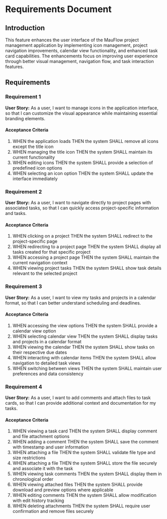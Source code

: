 # Requirements Document

## Introduction

This feature enhances the user interface of the MauFlow project management application by implementing icon management, project navigation improvements, calendar view functionality, and enhanced task card capabilities. The enhancements focus on improving user experience through better visual management, navigation flow, and task interaction features.

## Requirements

### Requirement 1

**User Story:** As a user, I want to manage icons in the application interface, so that I can customize the visual appearance while maintaining essential branding elements.

#### Acceptance Criteria

1. WHEN the application loads THEN the system SHALL remove all icons except the title icon
2. WHEN managing the title icon THEN the system SHALL maintain its current functionality
3. WHEN editing icons THEN the system SHALL provide a selection of predefined icon options
4. WHEN selecting an icon option THEN the system SHALL update the interface immediately

### Requirement 2

**User Story:** As a user, I want to navigate directly to project pages with associated tasks, so that I can quickly access project-specific information and tasks.

#### Acceptance Criteria

1. WHEN clicking on a project THEN the system SHALL redirect to the project-specific page
2. WHEN redirecting to a project page THEN the system SHALL display all tasks created for that specific project
3. WHEN accessing a project page THEN the system SHALL maintain the current navigation context
4. WHEN viewing project tasks THEN the system SHALL show task details relevant to the selected project

### Requirement 3

**User Story:** As a user, I want to view my tasks and projects in a calendar format, so that I can better understand scheduling and deadlines.

#### Acceptance Criteria

1. WHEN accessing the view options THEN the system SHALL provide a calendar view option
2. WHEN selecting calendar view THEN the system SHALL display tasks and projects in a calendar format
3. WHEN viewing the calendar THEN the system SHALL show tasks on their respective due dates
4. WHEN interacting with calendar items THEN the system SHALL allow navigation to detailed task views
5. WHEN switching between views THEN the system SHALL maintain user preferences and data consistency

### Requirement 4

**User Story:** As a user, I want to add comments and attach files to task cards, so that I can provide additional context and documentation for my tasks.

#### Acceptance Criteria

1. WHEN viewing a task card THEN the system SHALL display comment and file attachment options
2. WHEN adding a comment THEN the system SHALL save the comment with timestamp and user information
3. WHEN attaching a file THEN the system SHALL validate file type and size restrictions
4. WHEN attaching a file THEN the system SHALL store the file securely and associate it with the task
5. WHEN viewing task comments THEN the system SHALL display them in chronological order
6. WHEN viewing attached files THEN the system SHALL provide download and preview options where applicable
7. WHEN editing comments THEN the system SHALL allow modification with edit history tracking
8. WHEN deleting attachments THEN the system SHALL require user confirmation and remove files securely